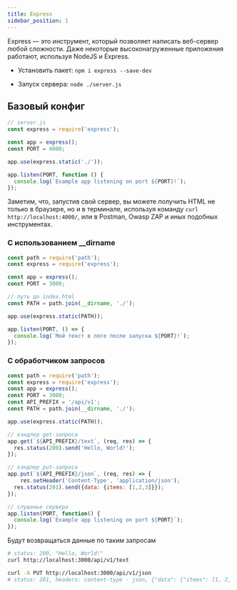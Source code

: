 ```yaml
---
title: Express
sidebar_position: 1
---
```


Express — это инструмент, который позволяет написать веб-сервер любой сложности. Даже некоторые высоконагруженные приложения работают, используя NodeJS и Express.

- Установить пакет: ```npm i express --save-dev ```

- Запуск сервера: ```node ./server.js ```

## Базовый конфиг

```js title="server.js"
// server.js
const express = require('express');

const app = express();
const PORT = 4000;

app.use(express.static('./'));

app.listen(PORT, function () {
  console.log(`Example app listening on port ${PORT}!`);
});
```

Заметим, что, запустив свой сервер, вы можете получить HTML не только в браузере, но и в терминале, используя команду ```curl http://localhost:4000/```, или в Postman, Owasp ZAP и иных подобных инструментах.

### С использованием __dirname

```js title="server.js"
const path = require('path');
const express = require('express');

const app = express();
const PORT = 3000;

// путь до index.html
const PATH = path.join(__dirname, './');

app.use(express.static(PATH));

app.listen(PORT, () => {
  console.log(`Мой текст в логе после запуска ${PORT}!`);
});
```

### С обработчиком запросов

```js title="server.js"
const path = require('path');
const express = require('express');
const app = express();
const PORT = 3000;
const API_PREFIX = '/api/v1';
const PATH = path.join(__dirname, './');

app.use(express.static(PATH));

// хэндлер get-запроса
app.get(`${API_PREFIX}/text`, (req, res) => {
  res.status(200).send('Hello, World!');
});

// хэндлер put-запроса
app.put(`${API_PREFIX}/json`, (req, res) => {
	res.setHeader('Content-Type', 'application/json');
  res.status(201).send({data: {items: [1,2,3]}});
});

// слушанье сервера
app.listen(PORT, function() {
  console.log(`Example app listening on port ${PORT}`);
});

```

Будут возвращаться данные по таким запросам

```bash
# status: 200, "Hello, World!"
curl http://localhost:3000/api/v1/text

curl -X PUT http://localhost:3000/api/v1/json
# status: 201, headers: content-type - json, {"data": {"items": [1, 2, 3]}}
```
